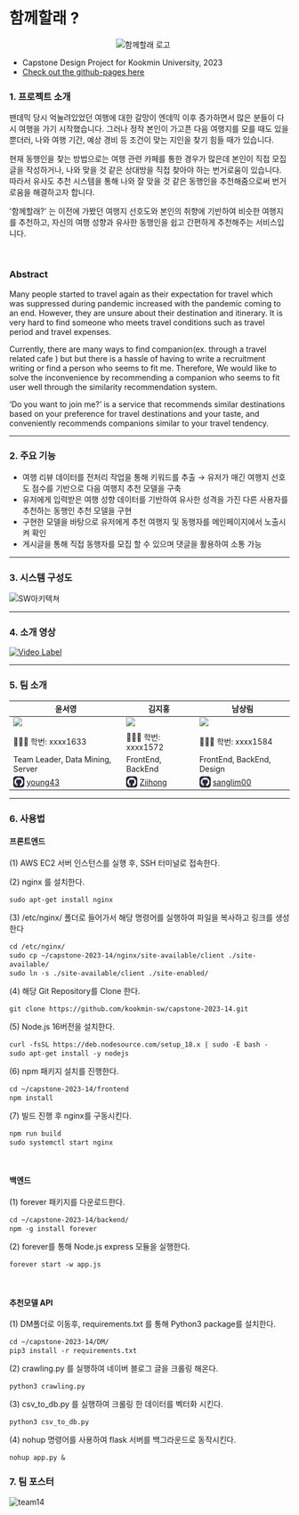 

# 함께할래 ?
<img style="width: 120px; margin:auto; display:block" src="https://github.com/kookmin-sw/capstone-2023-14/assets/54922803/ddee6de4-efb1-4672-9b64-e8996857ce8b" alt="함께할래 로고">

- Capstone Design Project for Kookmin University, 2023
- [Check out the github-pages here](https://kookmin-sw.github.io/capstone-2023-14/)

### 1. 프로젝트 소개

팬데믹 당시 억눌려있었던 여행에 대한 갈망이 엔데믹 이후 증가하면서 많은 분들이 다시 여행을 가기 시작했습니다. 그러나 정작 본인이 가고픈 다음 여행지를 모를 때도 있을뿐더러, 나와 여행 기간, 예상 경비 등 조건이 맞는 지인을 찾기 힘들 때가 있습니다.

현재 동행인을 찾는 방법으로는 여행 관련 카페를 통한 경우가 많은데 본인이 직접 모집 글을 작성하거나, 나와 맞을 것 같은 상대방을 직접 찾아야 하는 번거로움이 있습니다. 
따라서 유사도 추천 시스템을 통해 나와 잘 맞을 것 같은 동행인을 추천해줌으로써 번거로움을 해결하고자 합니다.

'함께할래?' 는 이전에 가봤던 여행지 선호도와 본인의 취향에 기반하여 비슷한 여행지를 추천하고, 자신의 여행 성향과 유사한 동행인을 쉽고 간편하게 추천해주는 서비스입니다.

 <br/>

### Abstract

Many people started to travel again as their expectation for travel which was suppressed during pandemic increased with the pandemic coming to an end.
However, they are unsure about their destination and itinerary. It is very hard to find someone who meets travel conditions such as travel period and travel expenses.

Currently, there are many ways to find companion(ex. through a travel related cafe ) but but there is a hassle of having to write a recruitment writing or find a person who seems to fit me.
Therefore, We would like to solve the inconvenience by recommending a companion who seems to fit user well through the similarity recommendation system.

‘Do you want to join me?’ is a service that recommends similar destinations based on your preference for travel destinations and your taste, and conveniently recommends companions similar to your travel tendency.

---

### 2. 주요 기능

- 여행 리뷰 데이터를 전처리 작업을 통해 키워드를 추출 → 유저가 매긴 여행지 선호도 점수를 기반으로 다음 여행지 추천 모델을 구축
- 유저에게 입력받은 여행 성향 데이터를 기반하여 유사한 성격을 가진 다른 사용자를 추천하는 동행인 추천 모델을 구현
- 구현한 모델을 바탕으로 유저에게 추천 여행지 및 동행자를 메인페이지에서 노출시켜 확인
- 게시글을 통해 직접 동행자를 모집 할 수 있으며 댓글을 활용하여 소통 가능

---

### 3. 시스템 구성도

![SW아키텍쳐](https://github.com/kookmin-sw/capstone-2023-14/assets/55116940/a8425ff4-7d88-4c1a-9a5c-40cd26f5fddd)

---

### 4. 소개 영상

[![Video Label](http://img.youtube.com/vi/FoNKwS__j4M/0.jpg)](https://youtu.be/FoNKwS__j4M)

---

### 5. 팀 소개

| <span style="justify-content:center; align-items: center; display: flex;">윤서영</span>                                                                                                                                                                                     | <span style="justify-content:center; align-items: center; display: flex">김지홍</span>                                                                                                                                                                                      | <span style="justify-content:center; align-items: center; display: flex">남상림</span>                                                                                                                                                                                          |
| --------------------------------------------------------------------------------------------------------------------------------------------------------------------------------------------------------------------------------------------------------------------------- | --------------------------------------------------------------------------------------------------------------------------------------------------------------------------------------------------------------------------------------------------------------------------- | ------------------------------------------------------------------------------------------------------------------------------------------------------------------------------------------------------------------------------------------------------------------------------- |
| <img width="200px" src="https://user-images.githubusercontent.com/54922803/227139823-d6c577b9-9206-4a2b-9e0c-427aecb39737.jpeg">                                                                                                                                            | <img width="200px" src="https://github.com/kookmin-sw/capstone-2023-14/assets/54922803/ee000a30-d6d7-47f7-8acc-7aae6d8a37da">                                                                                                                                               | <img width="200px" src="https://user-images.githubusercontent.com/54922803/227139845-b502b414-5a07-4054-adb7-f466bd93594d.jpeg">                                                                                                                                                |
| 👩🏻‍💻 학번: xxxx1633                                                                                                                                                                                                                                                           | 👩🏻‍💻 학번: xxxx1572                                                                                                                                                                                                                                                           | 👩🏻‍💻 학번: xxxx1584                                                                                                                                                                                                                                                               |
| Team Leader, Data Mining, Server                                                                                                                                                                                                                                            | FrontEnd, BackEnd                                                                                                                                                                                                                                                           | FrontEnd, BackEnd, Design                                                                                                                                                                                                                                                       |
| <div style="display:flex; gap: 4px; align-items:center "><img width="20px" style="align: center;" src="https://raw.githubusercontent.com/tandpfun/skill-icons/59059d9d1a2c092696dc66e00931cc1181a4ce1f/icons/Github-Dark.svg"> [young43](https://github.com/young43) </div> | <div style="display:flex; gap: 4px; align-items:center "><img width="20px" style="align: center;" src="https://raw.githubusercontent.com/tandpfun/skill-icons/59059d9d1a2c092696dc66e00931cc1181a4ce1f/icons/Github-Dark.svg"> [Ziihong](https://github.com/Ziihong) </div> | <div style="display:flex; gap: 4px; align-items:center "><img width="20px" style="align: center;" src="https://raw.githubusercontent.com/tandpfun/skill-icons/59059d9d1a2c092696dc66e00931cc1181a4ce1f/icons/Github-Dark.svg"> [sanglim00](https://github.com/sanglim00) </div> |

---

### 6. 사용법

#### 프론트엔드

(1) AWS EC2 서버 인스턴스를 실행 후, SSH 터미널로 접속한다.

(2) nginx 를 설치한다.

```shell
sudo apt-get install nginx
```

(3) /etc/nginx/ 폴더로 들어가서 해당 명령어를 실행하여 파일을 복사하고 링크를 생성한다

```shell
cd /etc/nginx/
sudo cp ~/capstone-2023-14/nginx/site-available/client ./site-available/
sudo ln -s ./site-available/client ./site-enabled/
```

(4) 해당 Git Repository를 Clone 한다.

```shell
git clone https://github.com/kookmin-sw/capstone-2023-14.git
```

(5) Node.js 16버전을 설치한다.

```shell
curl -fsSL https://deb.nodesource.com/setup_18.x | sudo -E bash -
sudo apt-get install -y nodejs
```

(6) npm 패키지 설치를 진행한다.

```shell
cd ~/capstone-2023-14/frontend
npm install
```

(7) 빌드 진행 후 nginx를 구동시킨다.

```shell
npm run build
sudo systemctl start nginx
```

<br/>

#### 백엔드

(1) forever 패키지를 다운로드한다.

```shell
cd ~/capstone-2023-14/backend/
npm -g install forever
```

(2) forever를 통해 Node.js express 모듈을 실행한다.

```shell
forever start -w app.js
```

<br/>

#### 추천모델 API

(1) DM폴더로 이동후, requirements.txt 를 통해 Python3 package를 설치한다.

```shell
cd ~/capstone-2023-14/DM/
pip3 install -r requirements.txt
```

(2) crawling.py 를 실행하여 네이버 블로그 글을 크롤링 해온다.

```shell
python3 crawling.py
```

(3) csv_to_db.py 를 실행하여 크롤링 한 데이터를 벡터화 시킨다.

```
python3 csv_to_db.py
```

(4) nohup 명령어를 사용하여 flask 서버를 백그라운드로 동작시킨다.

```shell
nohup app.py &
```

### 7. 팀 포스터

<img src="https://github.com/kookmin-sw/capstone-2023-14/assets/54923245/367b22ea-86dc-4531-a515-e6c2104d5f5d" alt='team14' width="600px" />

